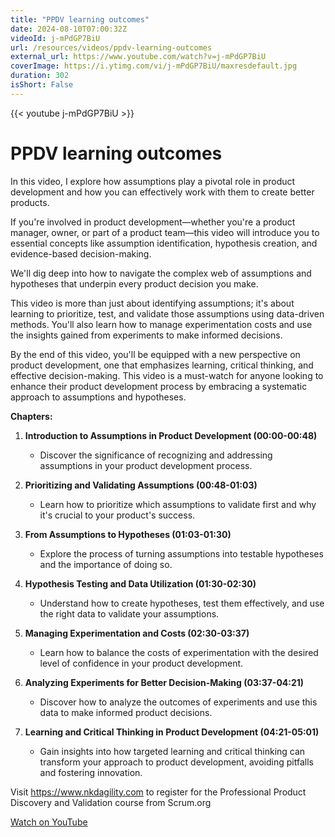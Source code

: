 ```yaml
---
title: "PPDV learning outcomes"
date: 2024-08-10T07:00:32Z
videoId: j-mPdGP7BiU
url: /resources/videos/ppdv-learning-outcomes
external_url: https://www.youtube.com/watch?v=j-mPdGP7BiU
coverImage: https://i.ytimg.com/vi/j-mPdGP7BiU/maxresdefault.jpg
duration: 302
isShort: False
---
```


{{< youtube j-mPdGP7BiU >}}

# PPDV learning outcomes

In this video, I explore how assumptions play a pivotal role in product development and how you can effectively work with them to create better products.

If you're involved in product development—whether you're a product manager, owner, or part of a product team—this video will introduce you to essential concepts like assumption identification, hypothesis creation, and evidence-based decision-making.

We'll dig deep into how to navigate the complex web of assumptions and hypotheses that underpin every product decision you make.

This video is more than just about identifying assumptions; it's about learning to prioritize, test, and validate those assumptions using data-driven methods. You'll also learn how to manage experimentation costs and use the insights gained from experiments to make informed decisions.

By the end of this video, you'll be equipped with a new perspective on product development, one that emphasizes learning, critical thinking, and effective decision-making. This video is a must-watch for anyone looking to enhance their product development process by embracing a systematic approach to assumptions and hypotheses.

**Chapters:**

1. **Introduction to Assumptions in Product Development (00:00-00:48)**

   - Discover the significance of recognizing and addressing assumptions in your product development process.

2. **Prioritizing and Validating Assumptions (00:48-01:03)**

   - Learn how to prioritize which assumptions to validate first and why it's crucial to your product's success.

3. **From Assumptions to Hypotheses (01:03-01:30)**

   - Explore the process of turning assumptions into testable hypotheses and the importance of doing so.

4. **Hypothesis Testing and Data Utilization (01:30-02:30)**

   - Understand how to create hypotheses, test them effectively, and use the right data to validate your assumptions.

5. **Managing Experimentation and Costs (02:30-03:37)**

   - Learn how to balance the costs of experimentation with the desired level of confidence in your product development.

6. **Analyzing Experiments for Better Decision-Making (03:37-04:21)**

   - Discover how to analyze the outcomes of experiments and use this data to make informed product decisions.

7. **Learning and Critical Thinking in Product Development (04:21-05:01)**
   - Gain insights into how targeted learning and critical thinking can transform your approach to product development, avoiding pitfalls and fostering innovation.

Visit https://www.nkdagility.com to register for the Professional Product Discovery and Validation course from Scrum.org

[Watch on YouTube](https://www.youtube.com/watch?v=j-mPdGP7BiU)
